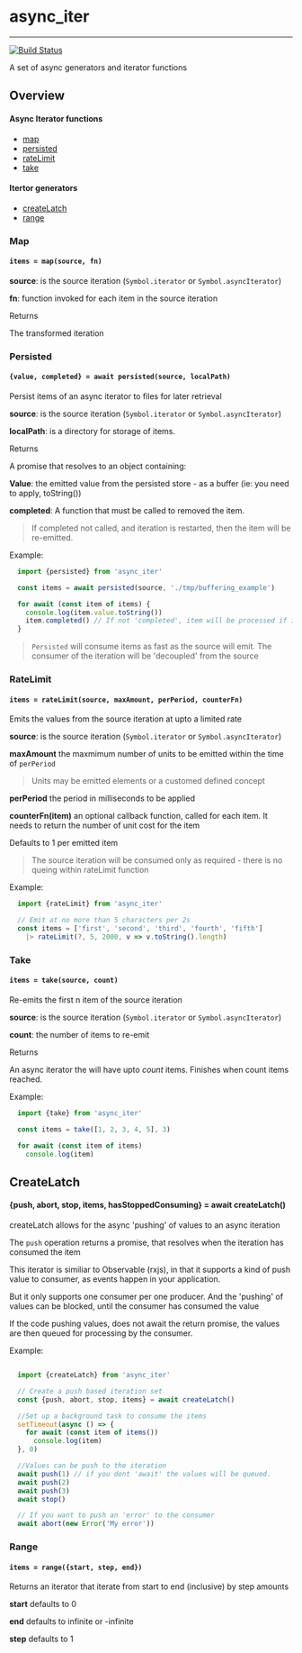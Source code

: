# async_iter
-----------------

[![Build Status](https://travis-ci.com/vipoo/async_iter.svg?branch=master)](https://travis-ci.com/vipoo/async_iter_persited)

A set of async generators and iterator functions

## Overview

#### Async Iterator functions

* [map](#Map)
* [persisted](#Persisted)
* [rateLimit](#rateLimit)
* [take](#Take)

#### Itertor generators

* [createLatch](#CreateLatch)
* [range](#Range)

### Map
#### `items = map(source, fn)`

**source**: is the source iteration (`Symbol.iterator` or `Symbol.asyncIterator`)

**fn**: function invoked for each item in the source iteration

Returns

The transformed iteration

### Persisted
#### `{value, completed} = await persisted(source, localPath)`

Persist items of an async iterator to files for later retrieval

**source**: is the source iteration (`Symbol.iterator` or `Symbol.asyncIterator`)

**localPath**: is a directory for storage of items.

Returns

A promise that resolves to an object containing:

**Value**: the emitted value from the persisted store -
  as a buffer (ie: you need to apply, toString())

**completed**: A function that must be called to removed the item.
> If completed not called, and iteration is restarted, then the item will be re-emitted.

Example:

```javascript
  import {persisted} from 'async_iter'

  const items = await persisted(source, './tmp/buffering_example')

  for await (const item of items) {
    console.log(item.value.toString())
    item.completed() // If not 'completed', item will be processed if items iterator restarted.
  }

```

> `Persisted` will consume items as fast as the source will emit.
The consumer of the iteration will be 'decoupled' from the source

### RateLimit
#### `items = rateLimit(source, maxAmount, perPeriod, counterFn)`

Emits the values from the source iteration at upto a limited rate


**source**: is the source iteration (`Symbol.iterator` or `Symbol.asyncIterator`)

**maxAmount** the maxmimum number of units to be emitted within the time of `perPeriod`
> Units may be emitted elements or a customed defined concept

**perPeriod** the period in milliseconds to be applied

**counterFn(item)** an optional callback function, called for each item.  It needs to
return the number of unit cost for the item

Defaults to 1 per emitted item

> The source iteration will be consumed only as required - there is no queing within rateLimit function

Example:

```javascript
  import {rateLimit} from 'async_iter'

  // Emit at no more than 5 characters per 2s
  const items = ['first', 'second', 'third', 'fourth', 'fifth']
    |> rateLimit(?, 5, 2000, v => v.toString().length)

```


### Take
#### `items = take(source, count)`

Re-emits the first n item of the source iteration

**source**: is the source iteration (`Symbol.iterator` or `Symbol.asyncIterator`)

**count**: the number of items to re-emit

Returns

An async iterator the will have upto *count* items.  Finishes when count items reached.

Example:

```javascript
  import {take} from 'async_iter'

  const items = take([1, 2, 3, 4, 5], 3)

  for await (const item of items)
    console.log(item)

```

## CreateLatch
#### {push, abort, stop, items, hasStoppedConsuming} = await createLatch()

createLatch allows for the async 'pushing' of values to an async iteration

The `push` operation returns a promise, that resolves when the iteration has consumed the item

This iterator is similiar to Observable (rxjs), in that it supports a kind
of push value to consumer, as events happen in your application.

But it only supports one consumer per one producer.
And the 'pushing' of values can be blocked, until the consumer has consumed the value

If the code pushing values, does not await the return promise, the values are then queued
for processing by the consumer.

Example:

```javascript

  import {createLatch} from 'async_iter'

  // Create a push based iteration set
  const {push, abort, stop, items} = await createLatch()

  //Set up a background task to consume the items
  setTimeout(async () => {
    for await (const item of items())
      console.log(item)
  }, 0)

  //Values can be push to the iteration
  await push(1) // if you dont 'await' the values will be queued.
  await push(2)
  await push(3)
  await stop()

  // If you want to push an 'error' to the consumer
  await abort(new Error('My error'))

```


### Range
#### `items = range({start, step, end})`

Returns an iterator that iterate from start to end (inclusive) by step amounts

**start** defaults to 0

**end** defaults to infinite or -infinite

**step** defaults to 1

